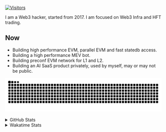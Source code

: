 <!-- markdownlint-disable MD041 MD010 MD033 -->
[![Visitors](https://api.visitorbadge.io/api/daily?path=Akagi201%2FAkagi201&label=Visitors%20Today&countColor=%2337d67a)](https://visitorbadge.io/status?path=Akagi201%2FAkagi201)

I am a Web3 hacker, started from 2017. I am focused on Web3 Infra and HFT trading.

## Now

* Building high performance EVM, parallel EVM and fast statedb access.
* Building a high performance MEV bot.
* Building preconf EVM network for L1 and L2.
* Building an AI SaaS product privately, used by myself, may or may not be public.

[![github contribution grid snake animation](https://raw.githubusercontent.com/Akagi201/Akagi201/output/github-contribution-grid-snake.svg#gh-light-mode-only)](https://github.com/Akagi201)

<details>
<summary>GitHub Stats</summary>
  <a href="https://github.com/Akagi201"><img alt="Profile Detail" src="https://raw.githubusercontent.com/Akagi201/Akagi201/master/profile-summary-card-output/dracula/0-profile-details.svg" /></a>
  <a href="https://github.com/Akagi201"><img alt="Github Stats" src="https://raw.githubusercontent.com/Akagi201/Akagi201/master/profile-summary-card-output/dracula/3-stats.svg" /></a>
  <a href="https://github.com/Akagi201"><img alt="Lang By Commits" src="https://raw.githubusercontent.com/Akagi201/Akagi201/master/profile-summary-card-output/dracula/2-most-commit-language.svg" /></a>
</details>

<details>
<summary>Wakatime Stats</summary>
<br>

<!--START_SECTION:waka-->

```txt
From: 12 December 2024 - To: 19 December 2024

Total Time: 55 hrs 28 mins

Other              26 hrs 12 mins  ███████████▓░░░░░░░░░░░░░   47.25 %
Rust               14 hrs 48 mins  ██████▓░░░░░░░░░░░░░░░░░░   26.71 %
Python             3 hrs 19 mins   █▓░░░░░░░░░░░░░░░░░░░░░░░   06.00 %
sh                 3 hrs 11 mins   █▒░░░░░░░░░░░░░░░░░░░░░░░   05.76 %
TOML               1 hr 44 mins    ▓░░░░░░░░░░░░░░░░░░░░░░░░   03.15 %
JavaScript         1 hr 20 mins    ▓░░░░░░░░░░░░░░░░░░░░░░░░   02.43 %
Markdown           1 hr            ▒░░░░░░░░░░░░░░░░░░░░░░░░   01.83 %
SQL                48 mins         ▒░░░░░░░░░░░░░░░░░░░░░░░░   01.45 %
TypeScript         34 mins         ▒░░░░░░░░░░░░░░░░░░░░░░░░   01.04 %
Solidity           26 mins         ▒░░░░░░░░░░░░░░░░░░░░░░░░   00.81 %
```

<!--END_SECTION:waka-->

</details>

